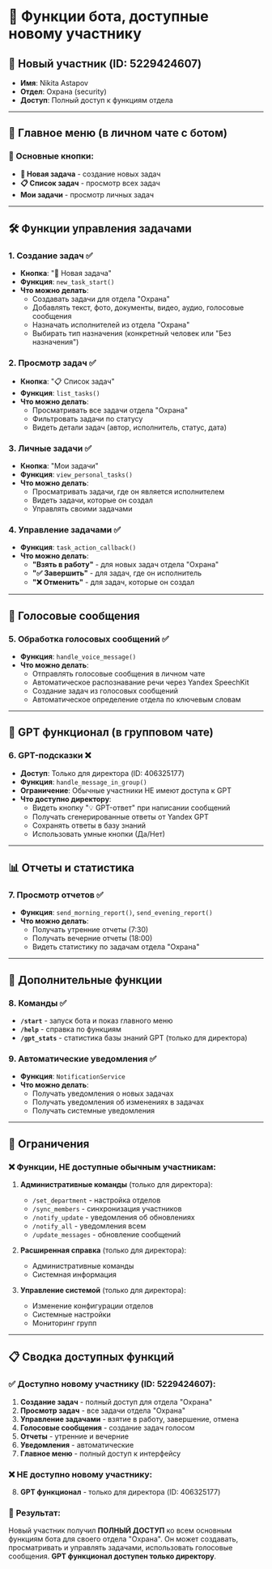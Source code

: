 # 🎯 Функции бота, доступные новому участнику

## 👤 Новый участник (ID: 5229424607)
- **Имя**: Nikita Astapov
- **Отдел**: Охрана (security)
- **Доступ**: Полный доступ к функциям отдела

---

## 📱 Главное меню (в личном чате с ботом)

### 🎯 Основные кнопки:
- **📌 Новая задача** - создание новых задач
- **📋 Список задач** - просмотр всех задач
- **Мои задачи** - просмотр личных задач

---

## 🛠️ Функции управления задачами

### 1. **Создание задач** ✅
- **Кнопка**: "📌 Новая задача"
- **Функция**: `new_task_start()`
- **Что можно делать**:
  - Создавать задачи для отдела "Охрана"
  - Добавлять текст, фото, документы, видео, аудио, голосовые сообщения
  - Назначать исполнителей из отдела "Охрана"
  - Выбирать тип назначения (конкретный человек или "Без назначения")

### 2. **Просмотр задач** ✅
- **Кнопка**: "📋 Список задач"
- **Функция**: `list_tasks()`
- **Что можно делать**:
  - Просматривать все задачи отдела "Охрана"
  - Фильтровать задачи по статусу
  - Видеть детали задач (автор, исполнитель, статус, дата)

### 3. **Личные задачи** ✅
- **Кнопка**: "Мои задачи"
- **Функция**: `view_personal_tasks()`
- **Что можно делать**:
  - Просматривать задачи, где он является исполнителем
  - Видеть задачи, которые он создал
  - Управлять своими задачами

### 4. **Управление задачами** ✅
- **Функция**: `task_action_callback()`
- **Что можно делать**:
  - **"Взять в работу"** - для новых задач отдела "Охрана"
  - **"✅ Завершить"** - для задач, где он исполнитель
  - **"❌ Отменить"** - для задач, которые он создал

---

## 🎤 Голосовые сообщения

### 5. **Обработка голосовых сообщений** ✅
- **Функция**: `handle_voice_message()`
- **Что можно делать**:
  - Отправлять голосовые сообщения в личном чате
  - Автоматическое распознавание речи через Yandex SpeechKit
  - Создание задач из голосовых сообщений
  - Автоматическое определение отдела по ключевым словам

---

## 🤖 GPT функционал (в групповом чате)

### 6. **GPT-подсказки** ❌
- **Доступ**: Только для директора (ID: 406325177)
- **Функция**: `handle_message_in_group()`
- **Ограничение**: Обычные участники НЕ имеют доступа к GPT
- **Что доступно директору**:
  - Видеть кнопку "💡 GPT-ответ" при написании сообщений
  - Получать сгенерированные ответы от Yandex GPT
  - Сохранять ответы в базу знаний
  - Использовать умные кнопки (Да/Нет)

---

## 📊 Отчеты и статистика

### 7. **Просмотр отчетов** ✅
- **Функция**: `send_morning_report()`, `send_evening_report()`
- **Что можно делать**:
  - Получать утренние отчеты (7:30)
  - Получать вечерние отчеты (18:00)
  - Видеть статистику по задачам отдела "Охрана"

---

## 🔧 Дополнительные функции

### 8. **Команды** ✅
- **`/start`** - запуск бота и показ главного меню
- **`/help`** - справка по функциям
- **`/gpt_stats`** - статистика базы знаний GPT (только для директора)

### 9. **Автоматические уведомления** ✅
- **Функция**: `NotificationService`
- **Что можно делать**:
  - Получать уведомления о новых задачах
  - Получать уведомления об изменениях в задачах
  - Получать системные уведомления

---

## 🚫 Ограничения

### ❌ Функции, НЕ доступные обычным участникам:

1. **Административные команды** (только для директора):
   - `/set_department` - настройка отделов
   - `/sync_members` - синхронизация участников
   - `/notify_update` - уведомления об обновлениях
   - `/notify_all` - уведомления всем
   - `/update_messages` - обновление сообщений

2. **Расширенная справка** (только для директора):
   - Административные команды
   - Системная информация

3. **Управление системой** (только для директора):
   - Изменение конфигурации отделов
   - Системные настройки
   - Мониторинг групп

---

## 📋 Сводка доступных функций

### ✅ **Доступно новому участнику (ID: 5229424607):**

1. **Создание задач** - полный доступ для отдела "Охрана"
2. **Просмотр задач** - все задачи отдела "Охрана"
3. **Управление задачами** - взятие в работу, завершение, отмена
4. **Голосовые сообщения** - создание задач голосом
5. **Отчеты** - утренние и вечерние
6. **Уведомления** - автоматические
7. **Главное меню** - полный доступ к интерфейсу

### ❌ **НЕ доступно новому участнику:**

8. **GPT функционал** - только для директора (ID: 406325177)

### 🎯 **Результат:**
Новый участник получил **ПОЛНЫЙ ДОСТУП** ко всем основным функциям бота для своего отдела "Охрана". Он может создавать, просматривать и управлять задачами, использовать голосовые сообщения. **GPT функционал доступен только директору**. 